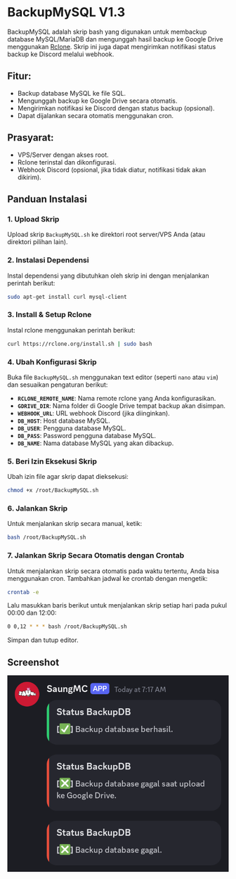 # BackupMySQL V1.3

BackupMySQL adalah skrip bash yang digunakan untuk membackup database MySQL/MariaDB dan mengunggah hasil backup ke Google Drive menggunakan [Rclone](https://rclone.org/). Skrip ini juga dapat mengirimkan notifikasi status backup ke Discord melalui webhook.

## Fitur:
- Backup database MySQL ke file SQL.
- Mengunggah backup ke Google Drive secara otomatis.
- Mengirimkan notifikasi ke Discord dengan status backup (opsional).
- Dapat dijalankan secara otomatis menggunakan cron.

## Prasyarat:
- VPS/Server dengan akses root.
- Rclone terinstal dan dikonfigurasi.
- Webhook Discord (opsional, jika tidak diatur, notifikasi tidak akan dikirim).

## Panduan Instalasi

### 1. **Upload Skrip**
   Upload skrip `BackupMySQL.sh` ke direktori root server/VPS Anda (atau direktori pilihan lain).

### 2. **Instalasi Dependensi**
   Instal dependensi yang dibutuhkan oleh skrip ini dengan menjalankan perintah berikut:
   ```bash
   sudo apt-get install curl mysql-client
   ```

### 3. **Install & Setup Rclone**
   Instal rclone menggunakan perintah berikut:
   ```bash
   curl https://rclone.org/install.sh | sudo bash
   ```

### 4. **Ubah Konfigurasi Skrip**
   Buka file `BackupMySQL.sh` menggunakan text editor (seperti `nano` atau `vim`) dan sesuaikan pengaturan berikut:
   
   - **`RCLONE_REMOTE_NAME`**: Nama remote rclone yang Anda konfigurasikan.
   - **`GDRIVE_DIR`**: Nama folder di Google Drive tempat backup akan disimpan.
   - **`WEBHOOK_URL`**: URL webhook Discord (jika diinginkan).
   - **`DB_HOST`**: Host database MySQL.
   - **`DB_USER`**: Pengguna database MySQL.
   - **`DB_PASS`**: Password pengguna database MySQL.
   - **`DB_NAME`**: Nama database MySQL yang akan dibackup.

### 5. **Beri Izin Eksekusi Skrip**
   Ubah izin file agar skrip dapat dieksekusi:
   ```bash
   chmod +x /root/BackupMySQL.sh
   ```

### 6. **Jalankan Skrip**
   Untuk menjalankan skrip secara manual, ketik:
   ```bash
   bash /root/BackupMySQL.sh
   ```

### 7. **Jalankan Skrip Secara Otomatis dengan Crontab**
   Untuk menjalankan skrip secara otomatis pada waktu tertentu, Anda bisa menggunakan cron. Tambahkan jadwal ke crontab dengan mengetik:
   ```bash
   crontab -e
   ```

   Lalu masukkan baris berikut untuk menjalankan skrip setiap hari pada pukul 00:00 dan 12:00:
   ```bash
   0 0,12 * * * bash /root/BackupMySQL.sh
   ```

   Simpan dan tutup editor.

## Screenshot

![Screenshot](Screenshot_20240820-071938.png)
